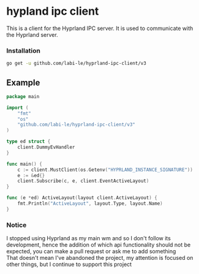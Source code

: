 # hypland ipc client

This is a client for the Hyprland IPC server. It is used to communicate with the Hyprland server.

### Installation
```sh
go get -u github.com/labi-le/hyprland-ipc-client/v3
```

## Example

```go
package main

import (
	"fmt"
	"os"
	"github.com/labi-le/hyprland-ipc-client/v3"
)

type ed struct {
	client.DummyEvHandler
}

func main() {
	c := client.MustClient(os.Getenv("HYPRLAND_INSTANCE_SIGNATURE"))
	e := &ed{}
	client.Subscribe(c, e, client.EventActiveLayout)
}

func (e *ed) ActiveLayout(layout client.ActiveLayout) {
	fmt.Println("ActiveLayout", layout.Type, layout.Name)
}

```

### Notice
I stopped using Hyprland as my main wm and so I don't follow its development, hence the addition of which api functionality should not be expected, you can make a pull request or ask me to add something\
That doesn't mean I've abandoned the project, my attention is focused on other things, but I continue to support this project
